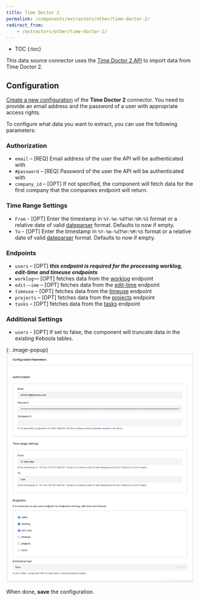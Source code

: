 ```yaml
---
title: Time Doctor 2
permalink: /components/extractors/other/time-doctor-2/
redirect_from:
    - /extractors/other/time-doctor-2/
---
```


* TOC
{:toc}

This data source connector uses the [Time Doctor 2 API](https://api2.timedoctor.com/) to import data from Time Doctor 2.

## Configuration
[Create a new configuration](/components/#creating-component-configuration) of the **Time Doctor 2** connector.
You need to provide an email address and the password of a user with appropriate access rights.

To configure what data you want to extract, you can use the following parameters:

### Authorization

- `email` – [REQ] Email address of the user the API will be authenticated with
- `#password` – [REQ] Password of the user the API will be authenticated with
- `company_id` – [OPT] If not specified, the component will fetch data for the first company
that the companies endpoint will return.

### Time Range Settings

- `From` - [OPT] Enter the timestamp in `%Y-%m-%dT%H:%M:%S` format or a relative date of valid [dateparser](https://dateparser.readthedocs.io/en/latest/) format. Defaults to now if empty.
- `To` - [OPT] Enter the timestamp in `%Y-%m-%dT%H:%M:%S` format or a relative date of valid [dateparser](https://dateparser.readthedocs.io/en/latest/) format. Defaults to now if empty.

### Endpoints

 - `users` – [OPT] ***this endpoint is required for the processing worklog, edit-time and timeuse endpoints***
 - `worklog`–– [OPT] fetches data from the [worklog](https://api2.timedoctor.com/#/Activity/getActivityWorklog) endpoint
 - `edit-–ime` – [OPT] fetches data from the [edit-time](https://api2.timedoctor.com/#/Activity/getActivityEditTime) endpoint
 - `timeuse` – [OPT] fetches data from the [timeuse](https://api2.timedoctor.com/#/Activity/getActivityTimeuse) endpoint
 - `projects` – [OPT] fetches data from the [projects](https://api2.timedoctor.com/#/Projects/projects) endpoint
 - `tasks` – [OPT] fetches data from the [tasks](https://api2.timedoctor.com/#/Tasks/tasks) endpoint

### Additional Settings

 - `users` - [OPT] If set to false, the component will truncate data in the existing Keboola tables.

{: .image-popup}
![Screenshot - Time Doctor 2 Configuration](/components/extractors/other/time-doctor-2/time-doctor-2.png)

When done, **save** the configuration. 
